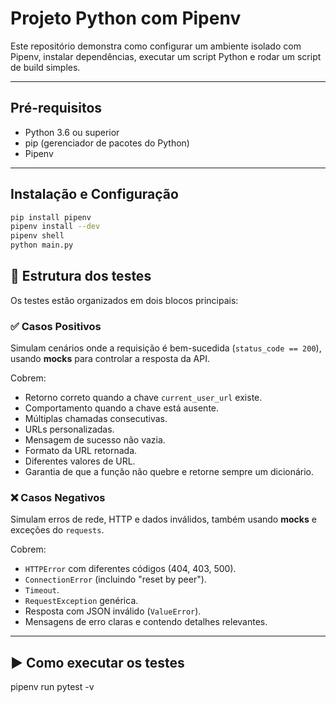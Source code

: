 # Projeto Python com Pipenv

Este repositório demonstra como configurar um ambiente isolado com Pipenv, instalar dependências, executar um script Python e rodar um script de build simples.

---

## Pré-requisitos

- Python 3.6 ou superior
- pip (gerenciador de pacotes do Python)
- Pipenv

---

## Instalação e Configuração

```bash
pip install pipenv
pipenv install --dev
pipenv shell
python main.py

```
## 📂 Estrutura dos testes

Os testes estão organizados em dois blocos principais:

### ✅ Casos Positivos
Simulam cenários onde a requisição é bem-sucedida (`status_code == 200`), usando **mocks** para controlar a resposta da API.

Cobrem:
- Retorno correto quando a chave `current_user_url` existe.
- Comportamento quando a chave está ausente.
- Múltiplas chamadas consecutivas.
- URLs personalizadas.
- Mensagem de sucesso não vazia.
- Formato da URL retornada.
- Diferentes valores de URL.
- Garantia de que a função não quebre e retorne sempre um dicionário.

### ❌ Casos Negativos
Simulam erros de rede, HTTP e dados inválidos, também usando **mocks** e exceções do `requests`.

Cobrem:
- `HTTPError` com diferentes códigos (404, 403, 500).
- `ConnectionError` (incluindo "reset by peer").
- `Timeout`.
- `RequestException` genérica.
- Resposta com JSON inválido (`ValueError`).
- Mensagens de erro claras e contendo detalhes relevantes.

---
## ▶️ Como executar os testes
pipenv run pytest -v
